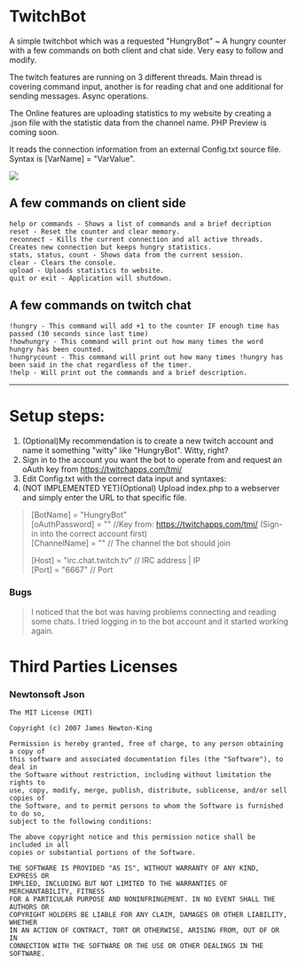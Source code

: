# TwitchBot
A simple twitchbot which was a requested "HungryBot" ~ A hungry counter with a few commands on both client and chat side.
Very easy to follow and modify.

The twitch features are running on 3 different threads. Main thread is covering command input, another is for reading chat and one additional for sending messages. Async operations.

The Online features are uploading statistics to my website by creating a .json file with the statistic data from the channel name. PHP Preview is coming soon.

It reads the connection information from an external Config.txt source file.
Syntax is [VarName] = "VarValue".

![](http://bytevaultstudio.se/ShareX/HungryBot_jWH9wpuXaL.png)

## A few commands on client side
```
help or commands - Shows a list of commands and a brief decription
reset - Reset the counter and clear memory.
reconnect - Kills the current connection and all active threads. Creates new connection but keeps hungry statistics.
stats, status, count - Shows data from the current session.
clear - Clears the console.
upload - Uploads statistics to website.
quit or exit - Application will shutdown.
```
## A few commands on twitch chat
```
!hungry - This command will add +1 to the counter IF enough time has passed (30 seconds since last time)
!howhungry - This command will print out how many times the word hungry has been counted.
!hungrycount - This command will print out how many times !hungry has been said in the chat regardless of the timer.
!help - Will print out the commands and a brief description.
```
---------------------------------------------------------------------------------------------------------------------------------------
# Setup steps:
1. (Optional)My recommendation is to create a new twitch account and name it something "witty" like "HungryBot". Witty, right?
2. Sign in to the account you want the bot to operate from and request an oAuth key from https://twitchapps.com/tmi/
3. Edit Config.txt with the correct data input and syntaxes:
4. (NOT IMPLEMENTED YET)(Optional) Upload index.php to a webserver and simply enter the URL to that specific file.

>[BotName] = "HungryBot"  
>[oAuthPassword] = "" //Key from: https://twitchapps.com/tmi/ (Sign-in into the correct account first)   
>[ChannelName] = "" // The channel the bot should join  
>  
>[Host] = "irc.chat.twitch.tv" // IRC address | IP  
>[Port] = "6667" // Port

### Bugs
>I noticed that the bot was having problems connecting and reading some chats. I tried logging in to the bot account and it started working again.

# Third Parties Licenses
### Newtonsoft Json
```
The MIT License (MIT)

Copyright (c) 2007 James Newton-King

Permission is hereby granted, free of charge, to any person obtaining a copy of
this software and associated documentation files (the "Software"), to deal in
the Software without restriction, including without limitation the rights to
use, copy, modify, merge, publish, distribute, sublicense, and/or sell copies of
the Software, and to permit persons to whom the Software is furnished to do so,
subject to the following conditions:

The above copyright notice and this permission notice shall be included in all
copies or substantial portions of the Software.

THE SOFTWARE IS PROVIDED "AS IS", WITHOUT WARRANTY OF ANY KIND, EXPRESS OR
IMPLIED, INCLUDING BUT NOT LIMITED TO THE WARRANTIES OF MERCHANTABILITY, FITNESS
FOR A PARTICULAR PURPOSE AND NONINFRINGEMENT. IN NO EVENT SHALL THE AUTHORS OR
COPYRIGHT HOLDERS BE LIABLE FOR ANY CLAIM, DAMAGES OR OTHER LIABILITY, WHETHER
IN AN ACTION OF CONTRACT, TORT OR OTHERWISE, ARISING FROM, OUT OF OR IN
CONNECTION WITH THE SOFTWARE OR THE USE OR OTHER DEALINGS IN THE SOFTWARE.
```
